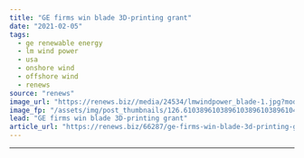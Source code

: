 ```yaml
---
title: "GE firms win blade 3D-printing grant"
date: "2021-02-05"
tags: 
  - ge renewable energy
  - lm wind power
  - usa
  - onshore wind
  - offshore wind
  - renews
source: "renews"
image_url: "https://renews.biz//media/24534/lmwindpower_blade-1.jpg?mode=crop&width=770&heightratio=0.6103896103896103896103896104&slimmage=true"
image_fp: "/assets/img/post_thumbnails/126.6103896103896103896103896104&slimmage=true"
lead: "GE firms win blade 3D-printing grant"
article_url: "https://renews.biz/66287/ge-firms-win-blade-3d-printing-grant/"
---
```


---
